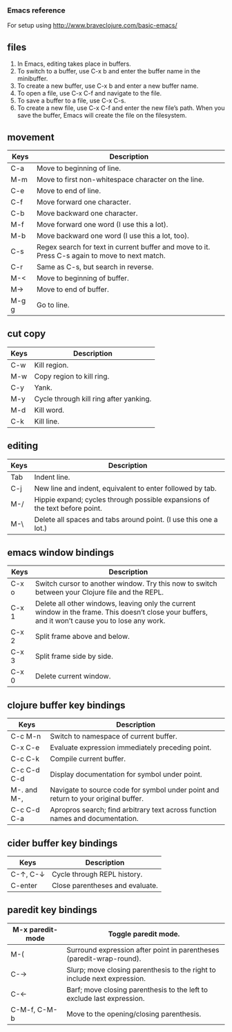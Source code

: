 ### Emacs reference
For setup using http://www.braveclojure.com/basic-emacs/

## files

1. In Emacs, editing takes place in buffers.
2. To switch to a buffer, use C-x b and enter the buffer name in the minibuffer.
3. To create a new buffer, use C-x b and enter a new buffer name.
4. To open a file, use C-x C-f and navigate to the file.
5. To save a buffer to a file, use C-x C-s.
6. To create a new file, use C-x C-f and enter the new file’s path. When you save the buffer, Emacs will create the file on the filesystem.

## movement

| Keys  | Description                                                                                    |
|-------|------------------------------------------------------------------------------------------------|
| C-a   | Move to beginning of line.                                                                     |
| M-m   | Move to first non-whitespace character on the line.                                            |
| C-e   | Move to end of line.                                                                           |
| C-f   | Move forward one character.                                                                    |
| C-b   | Move backward one character.                                                                   |
| M-f   | Move forward one word (I use this a lot).                                                      |
| M-b   | Move backward one word (I use this a lot, too).                                                |
| C-s   | Regex search for text in current buffer and move to it. Press C-s again to move to next match. |
| C-r   | Same as C-s, but search in reverse.                                                            |
| M-<   | Move to beginning of buffer.                                                                   |
| M->   | Move to end of buffer.                                                                         |
| M-g g | Go to line.                                                                                    |

## cut copy

| Keys | Description                            |
|------|----------------------------------------|
| C-w  | Kill region.                           |
| M-w  | Copy region to kill ring.              |
| C-y  | Yank.                                  |
| M-y  | Cycle through kill ring after yanking. |
| M-d  | Kill word.                             |
| C-k  | Kill line.                             |

## editing

| Keys | Description                                                                 |
|------|-----------------------------------------------------------------------------|
| Tab  | Indent line.                                                                |
| C-j  | New line and indent, equivalent to enter followed by tab.                   |
| M-/  | Hippie expand; cycles through possible expansions of the text before point. |
| M-\  | Delete all spaces and tabs around point. (I use this one a lot.)            |

## emacs window bindings

| Keys  | Description                                                                                                                                       |
|-------|---------------------------------------------------------------------------------------------------------------------------------------------------|
| C-x o | Switch cursor to another window. Try this now to switch between your Clojure file and the REPL.                                                   |
| C-x 1 | Delete all other windows, leaving only the current window in the frame. This doesn’t close your buffers, and it won’t cause you to lose any work. |
| C-x 2 | Split frame above and below.                                                                                                                      |
| C-x 3 | Split frame side by side.                                                                                                                         |
| C-x 0 | Delete current window.                                                                                                                            |

## clojure buffer key bindings

| Keys        | Description                                                                        |
|-------------|------------------------------------------------------------------------------------|
| C-c M-n     | Switch to namespace of current buffer.                                             |
| C-x C-e     | Evaluate expression immediately preceding point.                                   |
| C-c C-k     | Compile current buffer.                                                            |
| C-c C-d C-d | Display documentation for symbol under point.                                      |
| M-. and M-, | Navigate to source code for symbol under point and return to your original buffer. |
| C-c C-d C-a | Apropros search; find arbitrary text across function names and documentation.      |

## cider buffer key bindings

| Keys     | Description                     |
|----------|---------------------------------|
| C-↑, C-↓ | Cycle through REPL history.     |
| C-enter  | Close parentheses and evaluate. |

## paredit key bindings
| M-x paredit-mode | Toggle paredit mode.                                                     |
|------------------|--------------------------------------------------------------------------|
| M-(              | Surround expression after point in parentheses (paredit-wrap-round).     |
| C-→              | Slurp; move closing parenthesis to the right to include next expression. |
| C-←              | Barf; move closing parenthesis to the left to exclude last expression.   |
| C-M-f, C-M-b     | Move to the opening/closing parenthesis.                                 |
